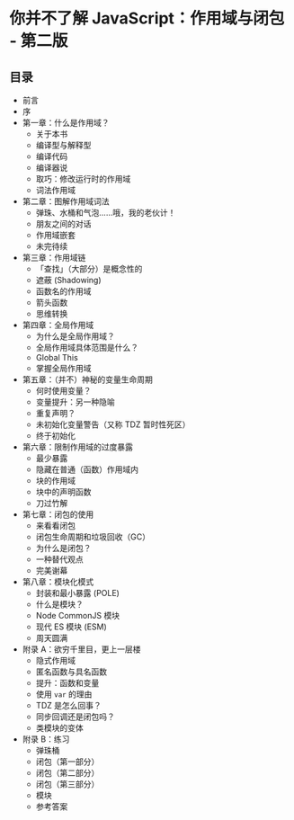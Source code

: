 # 你并不了解 JavaScript：作用域与闭包 - 第二版

## 目录

-   前言
-   序
-   第一章：什么是作用域？
    -   关于本书
    -   编译型与解释型
    -   编译代码
    -   编译器说
    -   取巧：修改运行时的作用域
    -   词法作用域
-   第二章：图解作用域词法
    -   弹珠、水桶和气泡……哦，我的老伙计！
    -   朋友之间的对话
    -   作用域嵌套
    -   未完待续
-   第三章：作用域链
    -   「查找」（大部分）是概念性的
    -   遮蔽 (Shadowing)
    -   函数名的作用域
    -   箭头函数
    -   思维转换
-   第四章：全局作用域
    -   为什么是全局作用域？
    -   全局作用域具体范围是什么？
    -   Global This
    -   掌握全局作用域
-   第五章：（并不）神秘的变量生命周期
    -   何时使用变量？
    -   变量提升：另一种隐喻
    -   重复声明？
    -   未初始化变量警告（又称 TDZ 暂时性死区）
    -   终于初始化
-   第六章：限制作用域的过度暴露
    -   最少暴露
    -   隐藏在普通（函数）作用域内
    -   块的作用域
    -   块中的声明函数
    -   刀过竹解
-   第七章：闭包的使用
    -   来看看闭包
    -   闭包生命周期和垃圾回收（GC）
    -   为什么是闭包？
    -   一种替代观点
    -   完美谢幕
-   第八章：模块化模式
    -   封装和最小暴露 (POLE)
    -   什么是模块？
    -   Node CommonJS 模块
    -   现代 ES 模块 (ESM)
    -   周天圆满
-   附录 A：欲穷千里目，更上一层楼
    -   隐式作用域
    -   匿名函数与具名函数
    -   提升：函数和变量
    -   使用 `var` 的理由
    -   TDZ 是怎么回事？
    -   同步回调还是闭包吗？
    -   类模块的变体
-   附录 B：练习
    -   弹珠桶
    -   闭包（第一部分）
    -   闭包（第二部分）
    -   闭包（第三部分）
    -   模块
    -   参考答案
